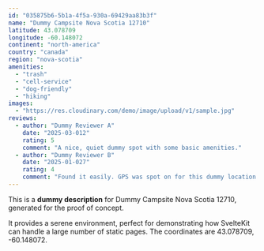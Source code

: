 ```yaml
---
id: "035875b6-5b1a-4f5a-930a-69429aa83b3f"
name: "Dummy Campsite Nova Scotia 12710"
latitude: 43.078709
longitude: -60.148072
continent: "north-america"
country: "canada"
region: "nova-scotia"
amenities:
  - "trash"
  - "cell-service"
  - "dog-friendly"
  - "hiking"
images:
  - "https://res.cloudinary.com/demo/image/upload/v1/sample.jpg"
reviews:
  - author: "Dummy Reviewer A"
    date: "2025-03-012"
    rating: 5
    comment: "A nice, quiet dummy spot with some basic amenities."
  - author: "Dummy Reviewer B"
    date: "2025-01-027"
    rating: 4
    comment: "Found it easily. GPS was spot on for this dummy location."
---
```


This is a **dummy description** for Dummy Campsite Nova Scotia 12710, generated for the proof of concept.

It provides a serene environment, perfect for demonstrating how SvelteKit can handle a large number of static pages. The coordinates are 43.078709, -60.148072.
